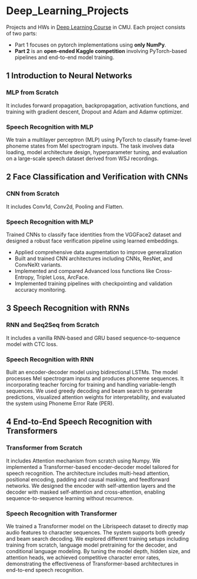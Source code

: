 # Deep_Learning_Projects
Projects and HWs in [Deep Learning Course](https://deeplearning.cs.cmu.edu/F24/index.html) in CMU. Each project consists of two parts:
- Part 1 focuses on pytorch implementations using **only NumPy**.
- **Part 2** is an **open-ended Kaggle competition** involving PyTorch-based pipelines and end-to-end model training.


## 1 Introduction to Neural Networks

### MLP from Scratch
It includes forward propagation, backpropagation, activation functions, and training with gradient descent, Dropout and Adam and Adamw optimizer.

### Speech Recognition with MLP
 We train a multilayer perceptron (MLP) using PyTorch to classify frame-level phoneme states from Mel spectrogram inputs. The task involves data loading, model architecture design, hyperparameter tuning, and evaluation on a large-scale speech dataset derived from WSJ recordings.


## 2 Face Classification and Verification with CNNs

### CNN from Scratch
It includes Conv1d, Conv2d, Pooling and Flatten.

### Speech Recognition with MLP
Trained CNNs to classify face identities from the VGGFace2 dataset and designed a robust face verification pipeline using learned embeddings.
- Applied comprehensive data augmentation to improve generalization
- Built and trained CNN architectures including CNNs, ResNet, and ConvNeXt variants.
- Implemented and compared Advanced loss functions like Cross-Entropy, Triplet Loss, ArcFace.
- Implemented training pipelines with checkpointing and validation accuracy monitoring.

## 3 Speech Recognition with RNNs

### RNN and Seq2Seq from Scratch  
It includes a vanilla RNN-based and GRU based sequence-to-sequence model with CTC loss.

### Speech Recognition with RNN  
Built an encoder-decoder model using bidirectional LSTMs. The model processes Mel spectrogram inputs and produces phoneme sequences. It incorporating teacher forcing for training and handling variable-length sequences. We used greedy decoding and beam search to generate predictions, visualized attention weights for interpretability, and evaluated the system using Phoneme Error Rate (PER).

## 4 End-to-End Speech Recognition with Transformers

### Transformer from Scratch  
It includes Attention mechanism from scratch using Numpy.
We implemented a Transformer-based encoder-decoder model tailored for speech recognition. The architecture includes multi-head attention, positional encoding, padding and causal masking, and feedforward networks. We designed the encoder with self-attention layers and the decoder with masked self-attention and cross-attention, enabling sequence-to-sequence learning without recurrence.

### Speech Recognition with Transformer  
We trained a Transformer model on the Librispeech dataset to directly map audio features to character sequences. The system supports both greedy and beam search decoding. We explored different training setups including training from scratch, language model pretraining for the decoder, and conditional language modeling. By tuning the model depth, hidden size, and attention heads, we achieved competitive character error rates, demonstrating the effectiveness of Transformer-based architectures in end-to-end speech recognition.